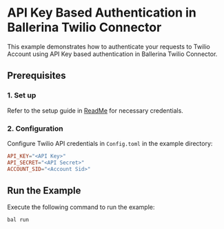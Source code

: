 # API Key Based Authentication in Ballerina Twilio Connector

This example demonstrates how to authenticate your requests to Twilio Account using API Key based authentication in Ballerina Twilio Connector.

## Prerequisites

### 1. Set up
Refer to the setup guide in [ReadMe](../../../README.md) for necessary credentials.

### 2. Configuration

Configure Twilio API credentials in `Config.toml` in the example directory:

```toml
API_KEY="<API Key>"
API_SECRET="<API Secret>"
ACCOUNT_SID="<Account Sid>"
```

## Run the Example

Execute the following command to run the example:

```bash
bal run
```